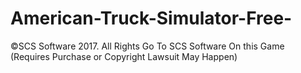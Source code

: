 # American-Truck-Simulator-Free-
©SCS Software 2017. All Rights Go To SCS Software On this Game (Requires Purchase or Copyright Lawsuit May Happen)
